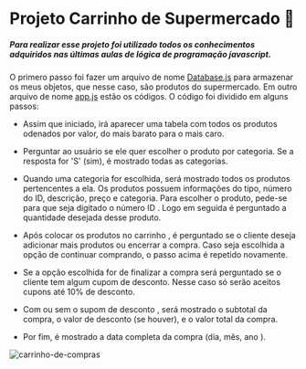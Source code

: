 # Projeto Carrinho de Supermercado :shopping_cart:

##### Para realizar esse projeto foi utilizado todos os conhecimentos adquiridos nas últimas aulas de lógica de programação javascript.

O primero passo foi fazer um arquivo de nome <u>Database.js</u> para armazenar os meus objetos, que nesse caso, são produtos do supermercado. Em outro arquivo de nome <u>app.js</u> estão os códigos. O código foi dividido em alguns passos:

- Assim que iniciado, irá aparecer uma tabela com todos os produtos odenados por valor, do mais barato para o mais caro.

- Perguntar ao usuário se ele quer escolher o produto por categoria. Se a resposta for 'S' (sim), é mostrado todas as categorias.

- Quando uma categoria for escolhida, será mostrado todos os produtos pertencentes a ela. Os produtos possuem informações do tipo, número do ID, descrição, preço e categoria. Para escolher o produto, pede-se para que seja digitado o número ID . Logo em seguida é perguntado a quantidade desejada desse produto.

- Após colocar os produtos no carrinho , é perguntado se o cliente deseja adicionar mais produtos ou encerrar a compra. Caso seja escolhida a opção de continuar comprando, o passo acima é repetido novamente.

- Se a opção escolhida for de finalizar a compra será perguntado se o cliente tem algum cupom de desconto. Nesse caso só serão aceitos cupons até 10% de desconto. 

- Com ou sem o supom de desconto , será mostrado o subtotal da compra, o valor de desconto (se houver), e o valor total da compra. 

- Por fim, é mostrado a data completa da compra (dia, mês, ano ).

  

![carrinho-de-compras](http://g.recordit.co/iZF3qKZtb2.gif)

[^Sobre o projeto:]: Apesar de ter o começo parecido com o exercício anterior, da biblioteca, esse carrinho de supermercado foi bem desafiador e interessante de fazer, pois os exercícios anteriores que até então eram "soltos" fizeram sentido nesse projeto , por exemplo: usar o <u>for</u> e <u>if</u> para estruturar as condições de repetição , usar classes e entender quando usá-las , praticar <u>Arrow functions</u> , aprender a fazer o gif acima :smile: são alguns exemplos.





